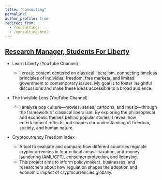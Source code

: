```yaml
---
title: "Consulting"
permalink:
author_profile: true
redirect_from: 
  - /consulting/
  - /consulting.html
---
```


## [Research Manager, Students For Liberty](https://studentsforliberty.org/blog/staff/mariana-piaia/)

* Learn Liberty (YouTube Channel)
  * I create content centered on classical liberalism, connecting timeless principles of individual freedom, free markets, and limited government to contemporary issues. My goal is to foster insightful discussions and make these ideas accessible to a broad audience.
  
* The Invisible Lens (YouTube Channel)
  * I analyze pop culture—movies, series, cartoons, and music—through the framework of classical liberalism. By exploring the philosophical and economic themes behind popular stories, I reveal how entertainment reflects and shapes our understanding of freedom, society, and human nature.

* Cryptocurrency Freedom Index
  * A tool to evaluate and compare how different countries regulate cryptocurrencies in four critical areas—taxation, anti-money laundering (AML/CFT), consumer protection, and licensing.
  * This project aims to inform policymakers, businesses, and researchers about how regulation shapes the adoption and economic impact of cryptocurrencies globally.
